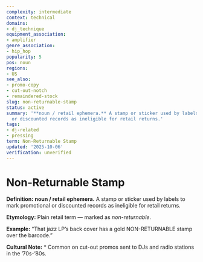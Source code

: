 ```yaml
---
complexity: intermediate
context: technical
domains:
- dj_technique
equipment_association:
- amplifier
genre_association:
- hip_hop
popularity: 5
pos: noun
regions:
- US
see_also:
- promo-copy
- cut-out-notch
- remaindered-stock
slug: non-returnable-stamp
status: active
summary: '**noun / retail ephemera.** A stamp or sticker used by labels to mark promotional
  or discounted records as ineligible for retail returns.'
tags:
- dj-related
- pressing
term: Non-Returnable Stamp
updated: '2025-10-06'
verification: unverified
---
```


# Non-Returnable Stamp

**Definition:** **noun / retail ephemera.** A stamp or sticker used by labels to mark promotional or discounted records as ineligible for retail returns.

**Etymology:** Plain retail term — marked as *non-returnable*.

**Example:** “That jazz LP’s back cover has a gold NON-RETURNABLE stamp over the barcode.”

**Cultural Note:** * Common on cut-out promos sent to DJs and radio stations in the ’70s-’80s.

